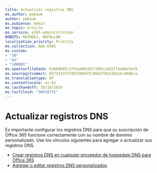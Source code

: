 ```yaml
---
title: Actualizar registros DNS
ms.author: pebaum
author: pebaum
ms.audience: Admin
ms.topic: article
ms.service: o365-administration
ROBOTS: NOINDEX, NOFOLLOW
localization_priority: Priority
ms.collection: Adm_O365
ms.custom:
- "39"
- "41"
- "100001"
ms.openlocfilehash: 63889b05c3755e80b381f38dc14827f4a96e5ef8
ms.sourcegitcommit: 037331d71f06750d972c0b6278b23bb15c4806ca
ms.translationtype: HT
ms.contentlocale: es-ES
ms.lasthandoff: 10/18/2019
ms.locfileid: "36818731"
---
```

# <a name="update-dns-records"></a>Actualizar registros DNS

Es importante configurar los registros DNS para que su suscripción de Office 365 funcione correctamente con su nombre de dominio personalizado. Use los vínculos siguientes para agregar o actualizar sus registros DNS.
  
- [Crear registros DNS en cualquier proveedor de hospedaje DNS para Office 365](https://docs.microsoft.com/office365/admin/get-help-with-domains/create-dns-records-at-any-dns-hosting-provider)  
- [Agregar o editar registros DNS personalizados](https://docs.microsoft.com/office365/admin/dns/add-or-edit-custom-dns-records)